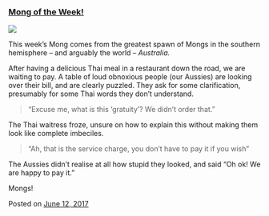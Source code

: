 
### [Mong of the Week!](https://fazthebro.com/2017/06/15/mong-of-the-week-2/)

![](https://fazthebro.com/wp-content/uploads/2017/05/mong.png)

This week’s Mong comes from the greatest spawn of Mongs in the southern hemisphere – and arguably the world – _Australia._

After having a delicious Thai meal in a restaurant down the road, we are waiting to pay. A table of loud obnoxious people (our Aussies) are looking over their bill, and are clearly puzzled. They ask for some clarification, presumably for some Thai words they don’t understand.

> “Excuse me, what is this ‘gratuity’? We didn’t order that.”

The Thai waitress froze, unsure on how to explain this without making them look like complete imbeciles.

> “Ah, that is the service charge, you don’t have to pay it if you wish”

The Aussies didn’t realise at all how stupid they looked, and said “Oh ok! We are happy to pay it.”

Mongs!

Posted on [June 12, 2017](https://fazthebro.com/2017/06/12/cereal-more-expensive-than-eggs/)
